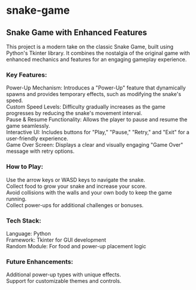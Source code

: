# snake-game
<h2>Snake Game with Enhanced Features</h2>
This project is a modern take on the classic Snake Game, built using Python's Tkinter library. It combines the nostalgia of the original game with enhanced mechanics and features for an engaging gameplay experience.<br>

<h3>Key Features:</h3>
Power-Up Mechanism: Introduces a "Power-Up" feature that dynamically spawns and provides temporary effects, such as modifying the snake's speed.<br>
Custom Speed Levels: Difficulty gradually increases as the game progresses by reducing the snake's movement interval.<br>
Pause & Resume Functionality: Allows the player to pause and resume the game seamlessly.<br>
Interactive UI: Includes buttons for "Play," "Pause," "Retry," and "Exit" for a user-friendly experience.<br>
Game Over Screen: Displays a clear and visually engaging "Game Over" message with retry options.<br>

<h3>How to Play:</h3>
Use the arrow keys or WASD keys to navigate the snake.<br>
Collect food to grow your snake and increase your score.<br>
Avoid collisions with the walls and your own body to keep the game running.<br>
Collect power-ups for additional challenges or bonuses.<br>

<h3>Tech Stack:</h3>
Language: Python<br>
Framework: Tkinter for GUI development<br>
Random Module: For food and power-up placement logic<br>

<h3>Future Enhancements:</h3>
Additional power-up types with unique effects.<br>
Support for customizable themes and controls.<br>
